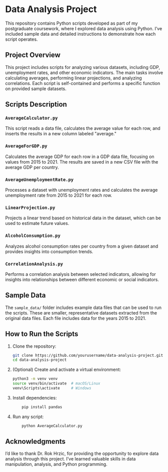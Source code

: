 # Data Analysis Project

This repository contains Python scripts developed as part of my postgraduate coursework, where I explored data analysis using Python. I’ve included sample data and detailed instructions to demonstrate how each script operates. 

## Project Overview

This project includes scripts for analyzing various datasets, including GDP, unemployment rates, and other economic indicators. The main tasks involve calculating averages, performing linear projections, and analyzing correlations. Each script is self-contained and performs a specific function on provided sample datasets.


## Scripts Description

### `AverageCalculator.py`
This script reads a data file, calculates the average value for each row, and inserts the results in a new column labeled "average."

### `AverageForGDP.py`
Calculates the average GDP for each row in a GDP data file, focusing on values from 2015 to 2021. The results are saved in a new CSV file with the average GDP per country.

### `AverageUnemploymentRate.py`
Processes a dataset with unemployment rates and calculates the average unemployment rate from 2015 to 2021 for each row.

### `LinearProjection.py`
Projects a linear trend based on historical data in the dataset, which can be used to estimate future values.

### `AlcoholConsumption.py`
Analyzes alcohol consumption rates per country from a given dataset and provides insights into consumption trends.

### `CorrelationAnalysis.py`
Performs a correlation analysis between selected indicators, allowing for insights into relationships between different economic or social indicators.

## Sample Data

The `sample_data/` folder includes example data files that can be used to run the scripts. These are smaller, representative datasets extracted from the original data files. Each file includes data for the years 2015 to 2021.

## How to Run the Scripts

1. Clone the repository:
   ```bash
   git clone https://github.com/yourusername/data-analysis-project.git
   cd data-analysis-project

2. (Optional) Create and activate a virtual environment:
    ```bash    
    python3 -m venv venv
    source venv/bin/activate  # macOS/Linux
    venv\Scripts\activate     # Windows

3. Install dependencies:
    ```bash    
        pip install pandas
   
4. Run any script:
    ```bash    
        python AverageCalculator.py

## Acknowledgments
I’d like to thank Dr. Rok Hrzic, for providing the opportunity to explore data analysis through this project. I’ve learned valuable skills in data manipulation, analysis, and Python programming.